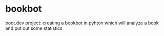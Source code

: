 # bookbot
boot.dev project:
creating a bookbot in pyhton which will analyze a book and put out some statistics
